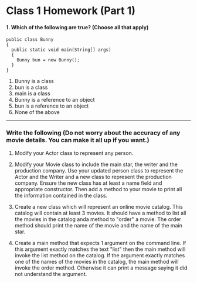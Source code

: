 # Class 1 Homework (Part 1)

<style>
@media print {
  pre {
    border: 1px solid gray;
    page-break-inside: avoid;
  }
}

.break {
  page-break-after: always;
}
</style>

#### 1. Which of the following are true? (Choose all that apply)
```
public class Bunny
{
  public static void main(String[] args)
  {
    Bunny bun = new Bunny();
  }
}
```

1. Bunny is a class
1. bun is a class
1. main is a class
1. Bunny is a reference to an object
1. bun is a reference to an object
1. None of the above

---

### Write the following (Do not worry about the accuracy of any movie details.  You can make it all up if you want.)

1. Modify your Actor class to represent any person.

1. Modify your Movie class to include the main star, the writer and the production company. Use your updated person class to represent the Actor and the Writer and a new class to represent the production company.  Ensure the new class has at least a name field and appropriate constructor.
Then add a method to your movie to print all the information contained in the class.

1. Create a new class which will represent an online movie catalog.  This catalog will contain at least 3 movies.  It should have a method to list all the movies in the catalog anda method to "order" a movie.  The order method should print the name of the movie and the name of the main star.

1. Create a main method that expects 1 argument on the command line.  If this argument exactly matches the text "list" then the main method will invoke the list method on the catalog.  If the argument exactly matches one of the names of the movies in the catalog, the main method will invoke the order method. Otherwise it can print a message saying it did not understand the argument.
